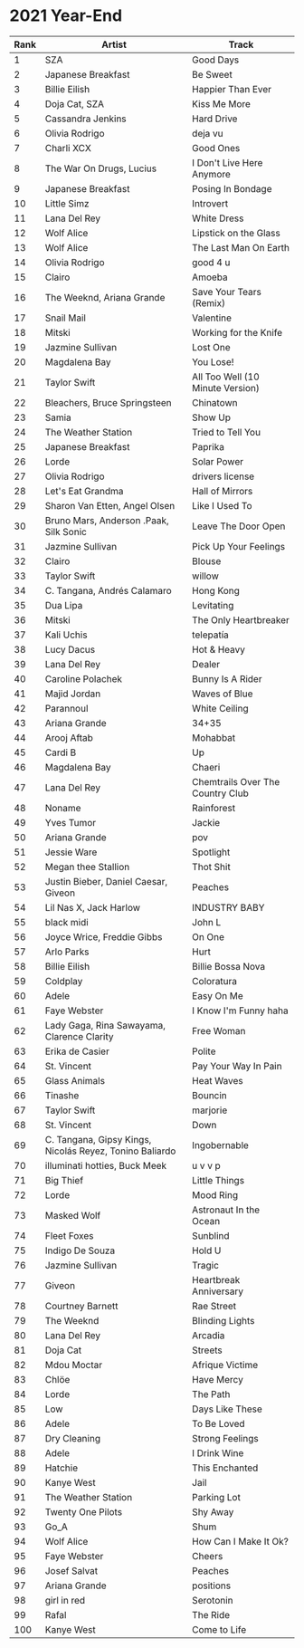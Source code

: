 # 2021 Year-End

| Rank | Artist                                                  | Track                            |
| ---- | ------------------------------------------------------- | -------------------------------- |
| 1    | SZA                                                     | Good Days                        |
| 2    | Japanese Breakfast                                      | Be Sweet                         |
| 3    | Billie Eilish                                           | Happier Than Ever                |
| 4    | Doja Cat, SZA                                           | Kiss Me More                     |
| 5    | Cassandra Jenkins                                       | Hard Drive                       |
| 6    | Olivia Rodrigo                                          | deja vu                          |
| 7    | Charli XCX                                              | Good Ones                        |
| 8    | The War On Drugs, Lucius                                | I Don't Live Here Anymore        |
| 9    | Japanese Breakfast                                      | Posing In Bondage                |
| 10   | Little Simz                                             | Introvert                        |
| 11   | Lana Del Rey                                            | White Dress                      |
| 12   | Wolf Alice                                              | Lipstick on the Glass            |
| 13   | Wolf Alice                                              | The Last Man On Earth            |
| 14   | Olivia Rodrigo                                          | good 4 u                         |
| 15   | Clairo                                                  | Amoeba                           |
| 16   | The Weeknd, Ariana Grande                               | Save Your Tears (Remix)          |
| 17   | Snail Mail                                              | Valentine                        |
| 18   | Mitski                                                  | Working for the Knife            |
| 19   | Jazmine Sullivan                                        | Lost One                         |
| 20   | Magdalena Bay                                           | You Lose!                        |
| 21   | Taylor Swift                                            | All Too Well (10 Minute Version) |
| 22   | Bleachers, Bruce Springsteen                            | Chinatown                        |
| 23   | Samia                                                   | Show Up                          |
| 24   | The Weather Station                                     | Tried to Tell You                |
| 25   | Japanese Breakfast                                      | Paprika                          |
| 26   | Lorde                                                   | Solar Power                      |
| 27   | Olivia Rodrigo                                          | drivers license                  |
| 28   | Let's Eat Grandma                                       | Hall of Mirrors                  |
| 29   | Sharon Van Etten, Angel Olsen                           | Like I Used To                   |
| 30   | Bruno Mars, Anderson .Paak, Silk Sonic                  | Leave The Door Open              |
| 31   | Jazmine Sullivan                                        | Pick Up Your Feelings            |
| 32   | Clairo                                                  | Blouse                           |
| 33   | Taylor Swift                                            | willow                           |
| 34   | C. Tangana, Andrés Calamaro                             | Hong Kong                        |
| 35   | Dua Lipa                                                | Levitating                       |
| 36   | Mitski                                                  | The Only Heartbreaker            |
| 37   | Kali Uchis                                              | telepatía                        |
| 38   | Lucy Dacus                                              | Hot & Heavy                      |
| 39   | Lana Del Rey                                            | Dealer                           |
| 40   | Caroline Polachek                                       | Bunny Is A Rider                 |
| 41   | Majid Jordan                                            | Waves of Blue                    |
| 42   | Parannoul                                               | White Ceiling                    |
| 43   | Ariana Grande                                           | 34+35                            |
| 44   | Arooj Aftab                                             | Mohabbat                         |
| 45   | Cardi B                                                 | Up                               |
| 46   | Magdalena Bay                                           | Chaeri                           |
| 47   | Lana Del Rey                                            | Chemtrails Over The Country Club |
| 48   | Noname                                                  | Rainforest                       |
| 49   | Yves Tumor                                              | Jackie                           |
| 50   | Ariana Grande                                           | pov                              |
| 51   | Jessie Ware                                             | Spotlight                        |
| 52   | Megan thee Stallion                                     | Thot Shit                        |
| 53   | Justin Bieber, Daniel Caesar, Giveon                    | Peaches                          |
| 54   | Lil Nas X, Jack Harlow                                  | INDUSTRY BABY                    |
| 55   | black midi                                              | John L                           |
| 56   | Joyce Wrice, Freddie Gibbs                              | On One                           |
| 57   | Arlo Parks                                              | Hurt                             |
| 58   | Billie Eilish                                           | Billie Bossa Nova                |
| 59   | Coldplay                                                | Coloratura                       |
| 60   | Adele                                                   | Easy On Me                       |
| 61   | Faye Webster                                            | I Know I'm Funny haha            |
| 62   | Lady Gaga, Rina Sawayama, Clarence Clarity              | Free Woman                       |
| 63   | Erika de Casier                                         | Polite                           |
| 64   | St. Vincent                                             | Pay Your Way In Pain             |
| 65   | Glass Animals                                           | Heat Waves                       |
| 66   | Tinashe                                                 | Bouncin                          |
| 67   | Taylor Swift                                            | marjorie                         |
| 68   | St. Vincent                                             | Down                             |
| 69   | C. Tangana, Gipsy Kings, Nicolás Reyez, Tonino Baliardo | Ingobernable                     |
| 70   | illuminati hotties, Buck Meek                           | u v v p                          |
| 71   | Big Thief                                               | Little Things                    |
| 72   | Lorde                                                   | Mood Ring                        |
| 73   | Masked Wolf                                             | Astronaut In the Ocean           |
| 74   | Fleet Foxes                                             | Sunblind                         |
| 75   | Indigo De Souza                                         | Hold U                           |
| 76   | Jazmine Sullivan                                        | Tragic                           |
| 77   | Giveon                                                  | Heartbreak Anniversary           |
| 78   | Courtney Barnett                                        | Rae Street                       |
| 79   | The Weeknd                                              | Blinding Lights                  |
| 80   | Lana Del Rey                                            | Arcadia                          |
| 81   | Doja Cat                                                | Streets                          |
| 82   | Mdou Moctar                                             | Afrique Victime                  |
| 83   | Chlöe                                                   | Have Mercy                       |
| 84   | Lorde                                                   | The Path                         |
| 85   | Low                                                     | Days Like These                  |
| 86   | Adele                                                   | To Be Loved                      |
| 87   | Dry Cleaning                                            | Strong Feelings                  |
| 88   | Adele                                                   | I Drink Wine                     |
| 89   | Hatchie                                                 | This Enchanted                   |
| 90   | Kanye West                                              | Jail                             |
| 91   | The Weather Station                                     | Parking Lot                      |
| 92   | Twenty One Pilots                                       | Shy Away                         |
| 93   | Go_A                                                    | Shum                             |
| 94   | Wolf Alice                                              | How Can I Make It Ok?            |
| 95   | Faye Webster                                            | Cheers                           |
| 96   | Josef Salvat                                            | Peaches                          |
| 97   | Ariana Grande                                           | positions                        |
| 98   | girl in red                                             | Serotonin                        |
| 99   | Rafal                                                   | The Ride                         |
| 100  | Kanye West                                              | Come to Life                     |